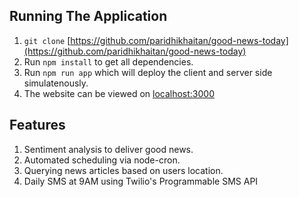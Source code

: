 ## Running The Application

1. `git clone` [https://github.com/paridhikhaitan/good-news-today](https://github.com/paridhikhaitan/good-news-today)
2. Run `npm install` to get all dependencies.
3. Run `npm run app` which will deploy the client and server side simulatenously.
4. The website can be viewed on [localhost:3000](localhost:3000)

## Features

1. Sentiment analysis to deliver good news.
2. Automated scheduling via node-cron.
3. Querying news articles based on users location.
4. Daily SMS at 9AM using Twilio's Programmable SMS API
